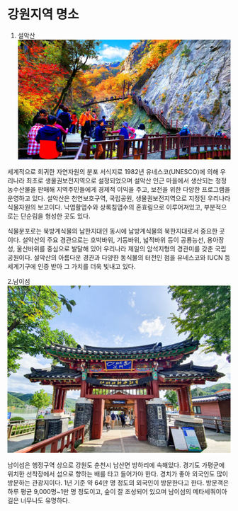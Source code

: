 # 강원지역 명소
1. 설악산
![설악산 ](image.png)

세계적으로 희귀한 자연자원의 분포 서식지로 1982년 유네스코(UNESCO)에 의해 우리나라 최초로 생물권보전지역으로 설정되었으며 설악산 인근 마을에서 생산되는 청정 농수산물을 판매해 지역주민들에게 경제적 이익을 주고, 보전을 위한 다양한 프로그램을 운영하고 있다.
설악산은 천연보호구역, 국립공원, 생물권보전지역으로 지정된 우리나라 식물자원의 보고이다. 낙엽활엽수와 상록침엽수의 혼효림으로 이루어져있고, 부분적으로는 단순림을 형성한 곳도 있다.

 식물분포로는 북방계식물의 남한지대인 동시에 남방계식물의 북한지대로서 중요한 곳이다. 설악산의 주요 경관으로는 호박바위, 기둥바위, 넓적바위 등이 공룡능선, 용아장성, 울산바위를 중심으로 발달해 있어 우리나라 제일의 암석지형의 경관미를 갖춘 국립공원이다. 설악산의 아름다운 경관과 다양한 동식물의 터전인 점을 유네스코와 IUCN 등 세계기구에 인증 받아 그 가치를 더욱 빛내고 있다.

2.남이섬
![남이섬 ](image-1.png)

남이섬은 행정구역 상으로 강원도 춘천시 남산면 방하리에 속해있다. 경기도 가평군에 위치한 선착장에서 섬으로 향하는 배를 타고 들어가야 한다. 경치가 좋아 외국인도 많이 방문하는 관광지이다. 1년 기준 약 64만 명 정도의 외국인이 방문한다고 한다. 방문객은 하루 평균 9,000명~1만 명 정도이고, 숲이 잘 조성되어 있으며 남이섬의 메타세쿼이아 길은 너무나도 유명하다.
